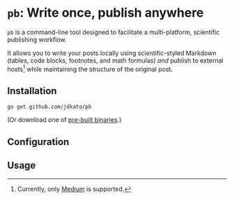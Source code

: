 # `pb`: Write once, publish anywhere

`pb` is a command-line tool designed to facilitate a multi-platform, scientific
publishing workflow.

It allows you to write your posts locally using scientific-styled Markdown
(tables, code blocks, footnotes, and math formulas) *and* publish to external
hosts[^1] while maintaining the structure of the original post.

## Installation

```
go get github.com/jdkato/pb
```

(Or download one of [pre-built binaries][1].)

## Configuration

## Usage

[1]: https://github.com/jdkato/pb/releases

[^1]: Currently, only [Medium](https://medium.com/) is supported.